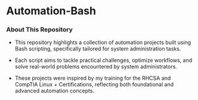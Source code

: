 # Automation-Bash

### About This Repository
  - This repository highlights a collection of automation projects built using Bash scripting, specifically tailored for system administration tasks.
    
  -  Each script aims to tackle practical challenges, optimize workflows, and solve real-world problems encountered by system administrators.

  - These projects were inspired by my training for the RHCSA and CompTIA Linux + Certifications, reflecting both foundational and advanced automation concepts.
